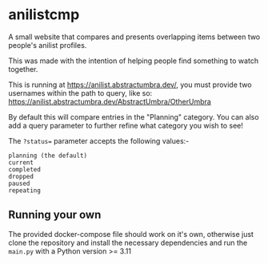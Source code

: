# anilistcmp

A small website that compares and presents overlapping items between two people's anilist profiles.

This was made with the intention of helping people find something to watch together.

This is running at https://anilist.abstractumbra.dev/, you must provide two usernames within the path to query, like so:
https://anilist.abstractumbra.dev/AbstractUmbra/OtherUmbra

By default this will compare entries in the "Planning" category.
You can also add a query parameter to further refine what category you wish to see!

The `?status=` parameter accepts the following values:-
```
planning (the default)
current
completed
dropped
paused
repeating
```

## Running your own

The provided docker-compose file should work on it's own, otherwise just clone the repository and install the necessary dependencies and run the `main.py` with a Python version >= 3.11
